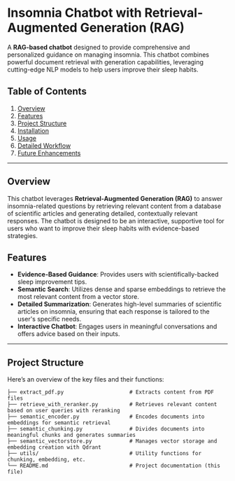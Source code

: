# Insomnia Chatbot with Retrieval-Augmented Generation (RAG)

A **RAG-based chatbot** designed to provide comprehensive and personalized guidance on managing insomnia. This chatbot combines powerful document retrieval with generation capabilities, leveraging cutting-edge NLP models to help users improve their sleep habits.

## Table of Contents
1. [Overview](#overview)
2. [Features](#features)
3. [Project Structure](#project-structure)
4. [Installation](#installation)
5. [Usage](#usage)
6. [Detailed Workflow](#detailed-workflow)
7. [Future Enhancements](#future-enhancements)

---

## Overview

This chatbot leverages **Retrieval-Augmented Generation (RAG)** to answer insomnia-related questions by retrieving relevant content from a database of scientific articles and generating detailed, contextually relevant responses. The chatbot is designed to be an interactive, supportive tool for users who want to improve their sleep habits with evidence-based strategies.

## Features

- **Evidence-Based Guidance**: Provides users with scientifically-backed sleep improvement tips.
- **Semantic Search**: Utilizes dense and sparse embeddings to retrieve the most relevant content from a vector store.
- **Detailed Summarization**: Generates high-level summaries of scientific articles on insomnia, ensuring that each response is tailored to the user's specific needs.
- **Interactive Chatbot**: Engages users in meaningful conversations and offers advice based on their inputs.

---

## Project Structure

Here’s an overview of the key files and their functions:

```plaintext
├── extract_pdf.py                     # Extracts content from PDF files
├── retrieve_with_reranker.py          # Retrieves relevant content based on user queries with reranking
├── semantic_encoder.py                # Encodes documents into embeddings for semantic retrieval
├── semantic_chunking.py               # Divides documents into meaningful chunks and generates summaries
├── semantic_vectorstore.py            # Manages vector storage and embedding creation with Qdrant
├── utils/                             # Utility functions for chunking, embedding, etc.
└── README.md                          # Project documentation (this file)
